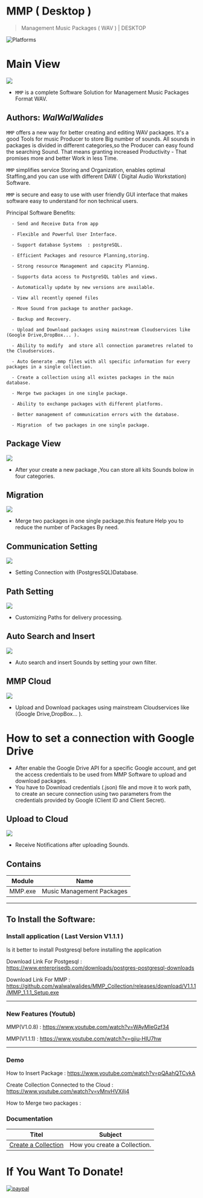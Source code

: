 # MMP ( Desktop )
> Management Music Packages ( WAV )  | DESKTOP

![Platforms](https://img.shields.io/badge/Supported%20platforms-Win32%20and%20Win64-red.svg)

# Main View
![](View/Img/MainView.png)

- `MMP` is a complete Software Solution for Management Music Packages Format WAV.


**Authors:**  *WalWalWalides*
------
 

`MMP` offers a new way for better creating and editing WAV packages.
It's a good Tools for music Producer to store Big number of sounds.
All sounds in packages is divided in different categories,so the Producer can easy found the searching Sound. 
That means granting increased Productivity - That promises more and better Work in less Time.

`MMP` simplifies service Storing and Organization, enables optimal Staffing,and you can use with different DAW ( Digital Audio Workstation) Software.


`MMP` is secure and easy to use with user friendly GUI interface that makes software easy to understand for non technical users.

Principal Software Benefits:

      - Send and Receive Data from app

      - Flexible and Powerful User Interface.
      
      - Support database Systems  : postgreSQL.

      - Efficient Packages and resource Planning,storing.

      - Strong resource Management and capacity Planning.
      
      - Supports data access to PostgreSQL tables and views.
      
      - Automatically update by new versions are available.
      
      - View all recently opened files
      
      - Move Sound from package to another package.
      
      - Backup and Recovery.
      
      - Upload and Download packages using mainstream Cloudservices like (Google Drive,DropBox... ).
      
      - Ability to modify  and store all connection parametres related to the Cloudservices.
      
      - Auto Generate .mmp files with all specific information for every packages in a single collection.
      
      - Create a collection using all existes packages in the main database.
      
      - Merge two packages in one single package.
      
      - Ability to exchange packages with different platforms.

      - Better management of communication errors with the database.

      - Migration  of two packages in one single package.

 ## Package View 
 
 ![](View/Img/PackagesView.png)  
 
 - After your create a new package ,You can store all kits Sounds bolow in four categories.

 ## Migration  
 
 ![](View/Img/MigrationView.png)   
 
 - Merge two packages in one single package.this feature Help you to reduce the number of Packages By need.

 ## Communication Setting   
 
 ![](View/Img/CommunicationSetting.png)   
 
 - Setting Connection with (PostgresSQL)Database.

## Path Setting

 ![](View/Img/PathSetting.png)   
 
 - Customizing Paths for delivery processing.
 
 ## Auto Search and Insert

 ![](View/Img/Auto_Insert_Sounds.png)   
 
 - Auto search and insert Sounds by setting your own filter.

 ## MMP Cloud   
 
 ![](View/Img/CloudSettings.png) 
 
 
 - Upload and Download packages using mainstream Cloudservices like (Google Drive,DropBox... ).
 # How to set a connection  with Google Drive
 * After enable the Google Drive API for a specific Google account, and get the access credentials to be used from MMP Software to upload and download packages. 
 * You have to Download credentials (.json) file and move it to work path, to create an secure connection using two parameters from the credentials provided by Google (Client ID and Client Secret).
 
  ## Upload to Cloud   
 
 ![](View/Img/Upload_to_Cloud.png)   
 
 - Receive Notifications after uploading Sounds.

## Contains

| Module | Name | 
| --- | --- |
|MMP.exe|Music Management Packages |


------

## To Install the Software:

### Install application ( Last Version V1.1.1 )
Is it better to install Postgresql before installing the application 

Download Link For Postgesql : https://www.enterprisedb.com/downloads/postgres-postgresql-downloads

Download Link For MMP : https://github.com/walwalwalides/MMP_Collection/releases/download/V1.1.1/MMP_1.1.1_Setup.exe


------
### New Features (Youtub)
MMP(V1.0.8) :
https://www.youtube.com/watch?v=WAyMIeGzf34

MMP(V1.1.1) :
https://www.youtube.com/watch?v=gjiu-HlU7hw


------
### Demo
How to Insert Package : 
https://www.youtube.com/watch?v=pQAahQTCvkA

Create Collection Connected to the Cloud : 
https://www.youtube.com/watch?v=vMnvHVXiIj4

How to Merge two packages :


### Documentation 
|Titel|Subject|
| --- | --- |
|[Create a Collection](https://github.com/walwalwalides/MMP_Collection/blob/master/MMP_Desktop/Help/Collection.md)| How you create a Collection. 

# If You Want To Donate!

[![paypal](https://www.paypalobjects.com/en_US/i/btn/btn_donateCC_LG.gif)](https://www.paypal.com/cgi-bin/webscr?cmd=_s-xclick&hosted_button_id=Y79F36A9BGLHS&source=url)


